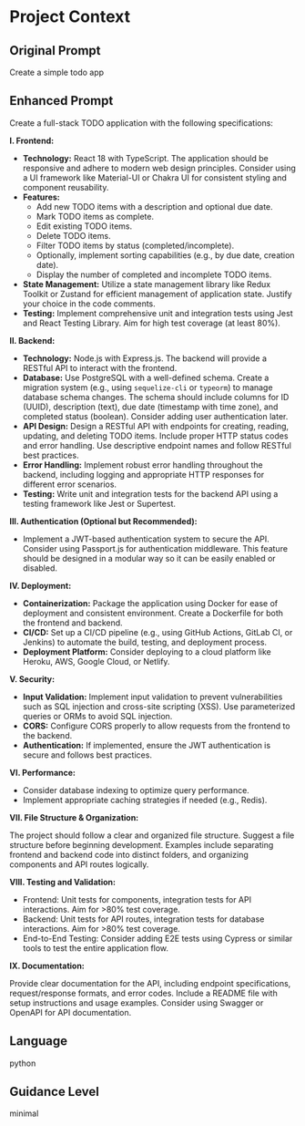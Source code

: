 # Project Context

## Original Prompt
Create a simple todo app

## Enhanced Prompt
Create a full-stack TODO application with the following specifications:

**I. Frontend:**

* **Technology:** React 18 with TypeScript.  The application should be responsive and adhere to modern web design principles.  Consider using a UI framework like Material-UI or Chakra UI for consistent styling and component reusability.
* **Features:**
    * Add new TODO items with a description and optional due date.
    * Mark TODO items as complete.
    * Edit existing TODO items.
    * Delete TODO items.
    * Filter TODO items by status (completed/incomplete).
    * Optionally, implement sorting capabilities (e.g., by due date, creation date).
    * Display the number of completed and incomplete TODO items.
* **State Management:** Utilize a state management library like Redux Toolkit or Zustand for efficient management of application state.  Justify your choice in the code comments.
* **Testing:** Implement comprehensive unit and integration tests using Jest and React Testing Library. Aim for high test coverage (at least 80%).

**II. Backend:**

* **Technology:** Node.js with Express.js.  The backend will provide a RESTful API to interact with the frontend.
* **Database:** Use PostgreSQL with a well-defined schema. Create a migration system (e.g., using `sequelize-cli` or `typeorm`) to manage database schema changes.  The schema should include columns for ID (UUID), description (text), due date (timestamp with time zone), and completed status (boolean).  Consider adding user authentication later.
* **API Design:**  Design a RESTful API with endpoints for creating, reading, updating, and deleting TODO items.  Include proper HTTP status codes and error handling.  Use descriptive endpoint names and follow RESTful best practices.
* **Error Handling:** Implement robust error handling throughout the backend, including logging and appropriate HTTP responses for different error scenarios.
* **Testing:** Write unit and integration tests for the backend API using a testing framework like Jest or Supertest.

**III.  Authentication (Optional but Recommended):**

* Implement a JWT-based authentication system to secure the API.  Consider using Passport.js for authentication middleware.  This feature should be designed in a modular way so it can be easily enabled or disabled.

**IV. Deployment:**

* **Containerization:**  Package the application using Docker for ease of deployment and consistent environment.  Create a Dockerfile for both the frontend and backend.
* **CI/CD:**  Set up a CI/CD pipeline (e.g., using GitHub Actions, GitLab CI, or Jenkins) to automate the build, testing, and deployment process.
* **Deployment Platform:** Consider deploying to a cloud platform like Heroku, AWS, Google Cloud, or Netlify.

**V. Security:**

* **Input Validation:** Implement input validation to prevent vulnerabilities such as SQL injection and cross-site scripting (XSS).  Use parameterized queries or ORMs to avoid SQL injection.
* **CORS:** Configure CORS properly to allow requests from the frontend to the backend.
* **Authentication:** If implemented, ensure the JWT authentication is secure and follows best practices.

**VI.  Performance:**

* Consider database indexing to optimize query performance.
* Implement appropriate caching strategies if needed (e.g., Redis).

**VII.  File Structure & Organization:**

The project should follow a clear and organized file structure.  Suggest a file structure before beginning development.  Examples include separating frontend and backend code into distinct folders, and organizing components and API routes logically.


**VIII. Testing and Validation:**

- Frontend:  Unit tests for components, integration tests for API interactions. Aim for >80% test coverage.
- Backend: Unit tests for API routes, integration tests for database interactions. Aim for >80% test coverage.
- End-to-End Testing: Consider adding E2E tests using Cypress or similar tools to test the entire application flow.

**IX.  Documentation:**

Provide clear documentation for the API, including endpoint specifications, request/response formats, and error codes. Include a README file with setup instructions and usage examples.  Consider using Swagger or OpenAPI for API documentation.

## Language
python

## Guidance Level
minimal
